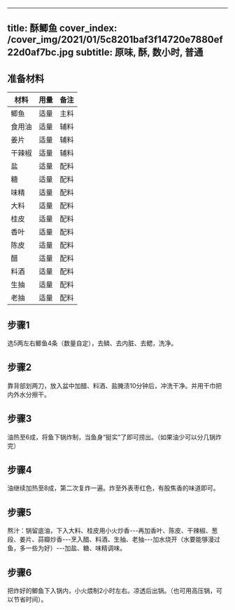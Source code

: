
---
title: 酥鲫鱼
cover_index: /cover_img/2021/01/5c8201baf3f14720e7880ef22d0af7bc.jpg
subtitle: 原味, 酥, 数小时, 普通
---

## 准备材料

| 材料     | 用量 | 备注|
| ------- | ----- | --- |
| 鲫鱼 | 适量| 主料 |
| 食用油 | 适量| 辅料 |
| 姜片 | 适量| 辅料 |
| 干辣椒 | 适量| 辅料 |
| 盐 | 适量| 配料 |
| 糖 | 适量| 配料 |
| 味精 | 适量| 配料 |
| 大料 | 适量| 配料 |
| 桂皮 | 适量| 配料 |
| 香叶 | 适量| 配料 |
| 陈皮 | 适量| 配料 |
| 醋 | 适量| 配料 |
| 料酒 | 适量| 配料 |
| 生抽 | 适量| 配料 |
| 老抽 | 适量| 配料 |

## 步骤1

选5两左右鲫鱼4条（数量自定），去鳞、去内脏、去鳃，洗净。

## 步骤2

靠背部划两刀，放入盆中加醋、料酒、盐腌渍10分钟后，冲洗干净。并用干巾把内外水分擦干。

## 步骤3

油热至6成，将鱼下锅炸制，当鱼身“挺实”了即可捞出。（如果油少可以分几锅炸完）

## 步骤4

油继续加热至8成，第二次复炸一遍。炸至外表枣红色，有股焦香的味道即可。

## 步骤5

熬汁：锅留底油，下入大料、桂皮用小火炒香---再加香叶、陈皮、干辣椒、葱段、姜片、蒜瓣炒香---烹入醋、料酒、生抽、老抽---加水烧开（水要能够漫过鱼，多一些为好）---加盐、糖、味精调味。

## 步骤6

把炸好的鲫鱼下入锅内，小火煨制2小时左右。凉透后出锅。（也可用高压锅，可以节省时间）。

